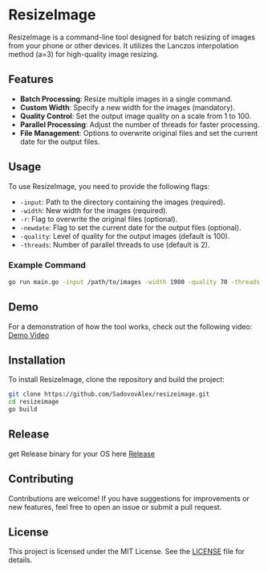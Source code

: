 # ResizeImage

ResizeImage is a command-line tool designed for batch resizing of images from your phone or other devices. It utilizes the Lanczos interpolation method (a=3) for high-quality image resizing.

## Features

- **Batch Processing**: Resize multiple images in a single command.
- **Custom Width**: Specify a new width for the images (mandatory).
- **Quality Control**: Set the output image quality on a scale from 1 to 100.
- **Parallel Processing**: Adjust the number of threads for faster processing.
- **File Management**: Options to overwrite original files and set the current date for the output files.

## Usage

To use ResizeImage, you need to provide the following flags:

- `-input`: Path to the directory containing the images (required).
- `-width`: New width for the images (required).
- `-r`: Flag to overwrite the original files (optional).
- `-newdate`: Flag to set the current date for the output files (optional).
- `-quality`: Level of quality for the output images (default is 100).
- `-threads`: Number of parallel threads to use (default is 2).

### Example Command

```bash
go run main.go -input /path/to/images -width 1980 -quality 70 -threads 4
```

## Demo

For a demonstration of how the tool works, check out the following video: [Demo Video](https://github.com/SadovovAlex/resizeimage/blob/main/demo.mp4)

## Installation

To install ResizeImage, clone the repository and build the project:

```bash
git clone https://github.com/SadovovAlex/resizeimage.git
cd resizeimage
go build
```

## Release
get Release binary for your OS here [Release](https://github.com/SadovovAlex/resizeimage/blob/main/demo.mp4)

## Contributing

Contributions are welcome! If you have suggestions for improvements or new features, feel free to open an issue or submit a pull request.

## License

This project is licensed under the MIT License. See the [LICENSE](LICENSE) file for details.